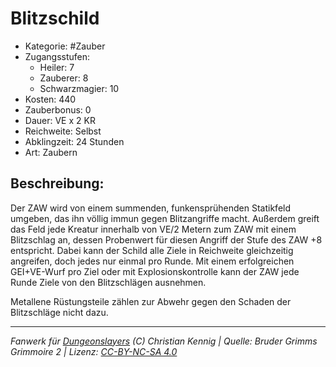 # Blitzschild

- Kategorie: #Zauber
- Zugangsstufen:
  - Heiler: 7
  - Zauberer: 8
  - Schwarzmagier: 10
- Kosten: 440
- Zauberbonus: 0
- Dauer: VE x 2 KR
- Reichweite: Selbst
- Abklingzeit: 24 Stunden
- Art: Zaubern

## Beschreibung:

Der ZAW wird von einem summenden, funkensprühenden Statikfeld umgeben, das ihn völlig immun gegen Blitzangriffe macht. Außerdem greift das Feld jede Kreatur innerhalb von VE/2 Metern zum ZAW mit einem Blitzschlag an, dessen Probenwert für diesen Angriff der Stufe des ZAW +8 entspricht. Dabei kann der Schild alle Ziele in Reichweite gleichzeitig angreifen, doch jedes nur einmal pro Runde. Mit einem erfolgreichen GEI+VE-Wurf pro Ziel oder mit Explosionskontrolle kann der ZAW jede Runde Ziele von den Blitzschlägen ausnehmen.

Metallene Rüstungsteile zählen zur Abwehr gegen den Schaden der Blitzschläge nicht dazu.

---

_Fanwerk für [Dungeonslayers](https://www.dungeonslayers.net/) (C) Christian Kennig | Quelle: Bruder Grimms Grimmoire 2 | Lizenz: [CC-BY-NC-SA 4.0](https://creativecommons.org/licenses/by-nc-sa/4.0/deed.de)_
